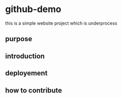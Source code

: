 # github-demo
this is a simple website project which is underprocess
## purpose

## introduction

## deployement

## how to contribute